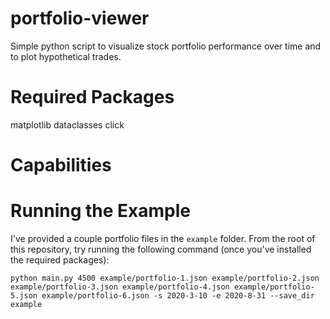 # portfolio-viewer
Simple python script to visualize stock portfolio performance over time and to plot hypothetical trades.

# Required Packages
matplotlib
dataclasses
click

# Capabilities


# Running the Example
I've provided a couple portfolio files in the `example` folder. From the root of this repository, try running the following command (once you've installed the required packages):

```
python main.py 4500 example/portfolio-1.json example/portfolio-2.json example/portfolio-3.json example/portfolio-4.json example/portfolio-5.json example/portfolio-6.json -s 2020-3-10 -e 2020-8-31 --save_dir example
```